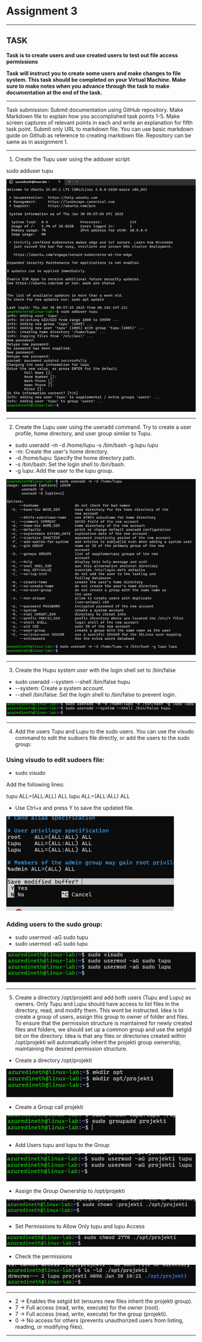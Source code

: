 # Assignment 3

---

## TASK

**Task is to create users and use created users to test out file access permissions**

**Task will instruct you to create some users and make changes to file system. This task should be completed on your Virtual Machine. Make sure to make notes when you advance through the task to make documentation at the end of the task.**

---

Task submission:
Submit documentation using GitHub repository. Make Markdown file to explain how you accomplished task points 1-5. Make screen captures of relevant points in each and write an explanation for fifth task point. Submit only URL to markdown file. You can use basic markdown guide on Github as reference to creating markdown file. Repository can be same as in assignment 1.

---

1. Create the Tupu user using the adduser script:

sudo adduser tupu

![](Images/1.png)

---

2. Create the Lupu user using the useradd command. Try to create a user profile, home directory, and user group similar to Tupu.

- sudo useradd -m -d /home/lupu -s /bin/bash -g lupu lupu
- -m: Create the user's home directory.
- -d /home/lupu: Specify the home directory path.
- -s /bin/bash: Set the login shell to /bin/bash.
- -g lupu: Add the user to the lupu group.

![](Images/2.png)

---

3. Create the Hupu system user with the login shell set to /bin/false

- sudo useradd --system --shell /bin/false hupu
- --system: Create a system account.
- --shell /bin/false: Set the login shell to /bin/false to prevent login.

![](Images/3.png)

---

4. Add the users Tupu and Lupu to the sudo users.
   You can use the visudo command to edit the sudoers file directly, or add the users to the sudo group:

### Using visudo to edit sudoers file:

- sudo visudo

Add the following lines:

tupu ALL=(ALL:ALL) ALL
lupu ALL=(ALL:ALL) ALL

- Use Ctrl+x and press Y to save the updated file.

![](Images/4.png)

### Adding users to the sudo group:

- sudo usermod -aG sudo tupu
- sudo usermod -aG sudo lupu

![](Images/5.png)

---

5. Create a directory /opt/projekti and add both users (Tupu and Lupu) as owners. Only Tupu and Lupu should have access to list files in the directory, read, and modify them.
   This wont be instructed. Idea is to create a group of users, assign this group to owner of folder and files.
   To ensure that the permission structure is maintained for newly created files and folders, we should set up a common group and use the setgid bit on the directory.
   Idea is that any files or directories created within /opt/projekti will automatically inherit the projekti group ownership, maintaining the desired permission structure.

- Create a directory /opt/projekti

![](Images/6.png)

- Create a Group call projekti

![](Images/7.png)

- Add Users tupu and lupu to the Group

![](Images/8.png)

- Assign the Group Ownership to /opt/projekti

![](Images/9.png)

- Set Permissions to Allow Only tupu and lupu Access

![](Images/10.png)

- Check the permissions

![](Images/11.png)

---

- 2 → Enables the setgid bit (ensures new files inherit the projekti group).
- 7 → Full access (read, write, execute) for the owner (root).
- 7 → Full access (read, write, execute) for the group (projekti).
- 0 → No access for others (prevents unauthorized users from listing, reading, or modifying files).

---
